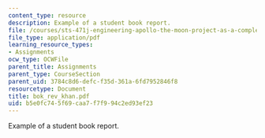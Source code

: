 ```yaml
---
content_type: resource
description: Example of a student book report.
file: /courses/sts-471j-engineering-apollo-the-moon-project-as-a-complex-system-spring-2007/b5e0fc745f69caa7f7f994c2ed93ef23_bok_rev_khan.pdf
file_type: application/pdf
learning_resource_types:
- Assignments
ocw_type: OCWFile
parent_title: Assignments
parent_type: CourseSection
parent_uid: 3784c8d6-defc-f35d-361a-6fd7952846f8
resourcetype: Document
title: bok_rev_khan.pdf
uid: b5e0fc74-5f69-caa7-f7f9-94c2ed93ef23
---
```

Example of a student book report.

